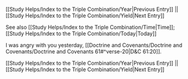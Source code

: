 [[Study Helps/Index to the Triple Combination/Year|Previous Entry]]  ||  [[Study Helps/Index to the Triple Combination/Yield|Next Entry]]

 See also [[Study Helps/Index to the Triple Combination/Time|Time]]; [[Study Helps/Index to the Triple Combination/Today|Today]]

 I was angry with you yesterday, [[Doctrine and Covenants/Doctrine and Covenants/Doctrine and Covenants 61#^verse-20|D&C 61:20]].

[[Study Helps/Index to the Triple Combination/Year|Previous Entry]]  ||  [[Study Helps/Index to the Triple Combination/Yield|Next Entry]]